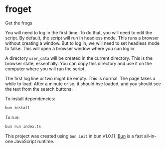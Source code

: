 # froget

Get the frogs

You will need to log in the first time. To do that, you will need to edit the
script. By default, the script will run in headless mode. This runs a browser
without creating a window. But to log in, we will need to set headless mode to
false. This will open a browser window where you can log in.

A directory `user_data` will be created in the current directory. This is the
browser state, essentially. You can copy this directory and use it on the
computer where you will run the script.

The first log line or two might be empty. This is normal. The page takes a
while to load. After a minute or so, it should hve loaded, and you should see
the text from the search buttons.

To install dependencies:

```bash
bun install
```

To run:

```bash
bun run index.ts
```

This project was created using `bun init` in bun v1.0.11. [Bun](https://bun.sh) is a fast all-in-one JavaScript runtime.
